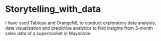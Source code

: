 # Storytelling_with_data
I have used Tableau and OrangeML to conduct exploratory data analysis, data visualization and predictive analytics to find insights from 3-month sales data of a supermarket in Mayanmar.

